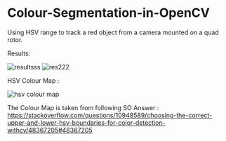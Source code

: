 # Colour-Segmentation-in-OpenCV
Using HSV range to track a red object from a camera mounted on a quad rotor.

Results:

![resultsss](https://user-images.githubusercontent.com/19201530/41815767-d95d3b2c-7791-11e8-8461-dd0c941e3f9c.PNG)
![res222](https://user-images.githubusercontent.com/19201530/41815768-db00fc2a-7791-11e8-8451-cd27de353bab.PNG)


HSV Colour Map : 

![hsv colour map](https://user-images.githubusercontent.com/19201530/48660114-5fe08d80-ea82-11e8-84e3-f9ce23584ed5.PNG)

The Colour Map is taken from following SO Answer : https://stackoverflow.com/questions/10948589/choosing-the-correct-upper-and-lower-hsv-boundaries-for-color-detection-withcv/48367205#48367205

